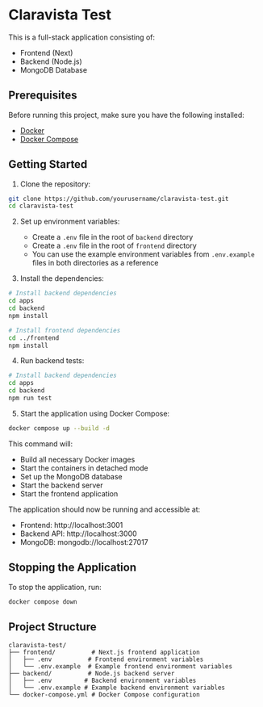 # Claravista Test

This is a full-stack application consisting of:

- Frontend (Next)
- Backend (Node.js)
- MongoDB Database

## Prerequisites

Before running this project, make sure you have the following installed:

- [Docker](https://docs.docker.com/get-docker/)
- [Docker Compose](https://docs.docker.com/compose/install/)

## Getting Started

1. Clone the repository:

```bash
git clone https://github.com/yourusername/claravista-test.git
cd claravista-test
```

2. Set up environment variables:

   - Create a `.env` file in the root of `backend` directory
   - Create a `.env` file in the root of `frontend` directory
   - You can use the example environment variables from `.env.example` files in both directories as a reference

3. Install the dependencies:

```bash
# Install backend dependencies
cd apps
cd backend
npm install

# Install frontend dependencies
cd ../frontend
npm install
```

4. Run backend tests:

```bash
# Install backend dependencies
cd apps
cd backend
npm run test
```

5. Start the application using Docker Compose:

```bash
docker compose up --build -d
```

This command will:

- Build all necessary Docker images
- Start the containers in detached mode
- Set up the MongoDB database
- Start the backend server
- Start the frontend application

The application should now be running and accessible at:

- Frontend: http://localhost:3001
- Backend API: http://localhost:3000
- MongoDB: mongodb://localhost:27017

## Stopping the Application

To stop the application, run:

```bash
docker compose down
```

## Project Structure

```
claravista-test/
├── frontend/          # Next.js frontend application
│   ├── .env          # Frontend environment variables
│   └── .env.example  # Example frontend environment variables
├── backend/          # Node.js backend server
│   ├── .env         # Backend environment variables
│   └── .env.example # Example backend environment variables
└── docker-compose.yml # Docker Compose configuration
```
